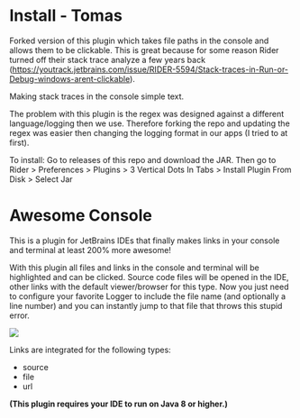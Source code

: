 Install - Tomas
===============
Forked version of this plugin which takes file paths in the console and allows them to be clickable. This is great
because for some reason Rider turned off their stack trace analyze a few years
back (https://youtrack.jetbrains.com/issue/RIDER-5594/Stack-traces-in-Run-or-Debug-windows-arent-clickable).

Making stack traces in the console simple text.

The problem with this plugin is the regex was designed against a different language/logging then we use. Therefore
forking the repo and updating the regex was easier then changing the logging format in our apps (I tried to at first).

To install:
Go to releases of this repo and download the JAR. Then go to Rider > Preferences > Plugins > 3 Vertical Dots In Tabs >
Install Plugin From Disk > Select Jar


Awesome Console
===============

This is a plugin for JetBrains IDEs that finally makes links in your console and terminal at least 200% more awesome!

With this plugin all files and links in the console and terminal will be highlighted and can be clicked. Source code
files will be opened in the IDE, other links with the default viewer/browser for this type.
Now you just need to configure your favorite Logger to include the file name (and optionally a line number) and you can
instantly jump to that file that throws this stupid error.

![](https://github.com/anthraxx/intellij-awesome-console/blob/master/data/screenshot.png)

Links are integrated for the following types:

- source
- file
- url

**(This plugin requires your IDE to run on Java 8 or higher.)**
